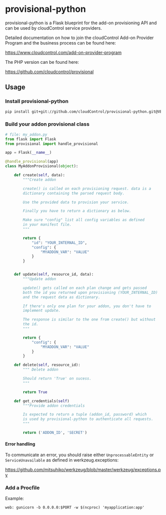 # provisional-python

provisional-python is a Flask blueprint for the add-on provisioning
API and can be used by cloudControl service providers.

Detailed documentation on how to join the cloudControl Add-on Provider
Program and the business process can be found here:

https://www.cloudcontrol.com/add-on-provider-program

The PHP version can be found here:

https://github.com/cloudcontrol/provisional


## Usage

### Install provisional-python

``` sh
pip install git+git://github.com/cloudControl/provisional-python.git@VERSION
```


### Build your addon provisional class

``` python
# file: my_addon.py
from flask import Flask
from provisional import handle_provisional

app = Flask(__name__)

@handle_provisional(app)
class MyAddonProvisional(object):

    def create(self, data):
        """Create addon

        create() is called on each provisioning request. data is a
        dictionary containing the parsed request body.

        Use the provided data to provision your service.

        Finally you have to return a dictionary as below.

        Make sure "config" list all config variables as defined
        in your manifest file.
        """

        return {
            "id": "YOUR_INTERNAL_ID",
            "config": {
                "MYADDON_VAR": "VALUE"
            }
        }


    def update(self, resource_id, data):
        """Update addon

        update() gets called on each plan change and gets passed
        both the id you returned upon provisioning (YOUR_INTERNAL_ID)
        and the request data as dictionary.

        If there's only one plan for your addon, you don't have to
        implement update.

        The response is similar to the one from create() but without
        the id.
        """

        return {
            "config": {
                "MYADDON_VAR": "VALUE"
            }
        }

    def delete(self, resource_id):
        """ Delete addon

        Should return 'True' on sucess.
        """

        return True

    def get_credentials(self)
        """Provide addon credentials

        Is expected to return a tuple (addon_id, password) which
        is used by provisional-python to authenticate all requests.
        """

        return ('ADDON_ID', 'SECRET')
```

#### Error handling

To communicate an error, you should raise either `UnprocessableEntity`
or `ServiceUnavailable` as defined in werkzeug.exceptions:

https://github.com/mitsuhiko/werkzeug/blob/master/werkzeug/exceptions.py

### Add a Procfile

Example:

```
web: gunicorn -b 0.0.0.0:$PORT -w $(ncproc) 'myapplication:app'
```
